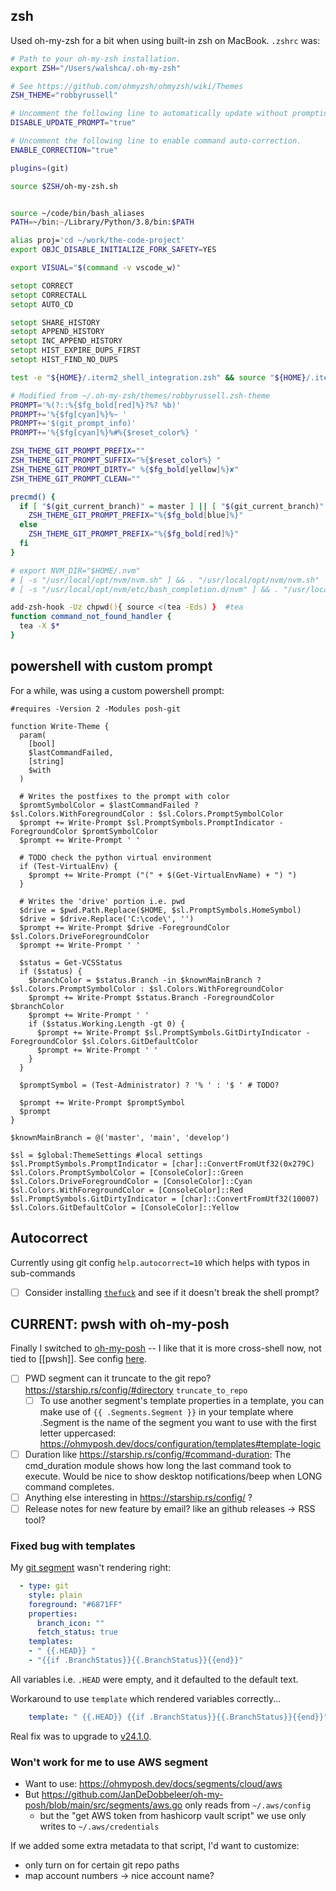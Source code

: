 ## zsh
Used oh-my-zsh for a bit when using built-in zsh on MacBook. `.zshrc` was:
```zsh
# Path to your oh-my-zsh installation.
export ZSH="/Users/walshca/.oh-my-zsh"

# See https://github.com/ohmyzsh/ohmyzsh/wiki/Themes
ZSH_THEME="robbyrussell"

# Uncomment the following line to automatically update without prompting.
DISABLE_UPDATE_PROMPT="true"

# Uncomment the following line to enable command auto-correction.
ENABLE_CORRECTION="true"

plugins=(git)

source $ZSH/oh-my-zsh.sh


source ~/code/bin/bash_aliases
PATH=~/bin:~/Library/Python/3.8/bin:$PATH

alias proj='cd ~/work/the-code-project'
export OBJC_DISABLE_INITIALIZE_FORK_SAFETY=YES

export VISUAL="$(command -v vscode_w)"

setopt CORRECT
setopt CORRECTALL
setopt AUTO_CD

setopt SHARE_HISTORY
setopt APPEND_HISTORY
setopt INC_APPEND_HISTORY
setopt HIST_EXPIRE_DUPS_FIRST
setopt HIST_FIND_NO_DUPS

test -e "${HOME}/.iterm2_shell_integration.zsh" && source "${HOME}/.iterm2_shell_integration.zsh"

# Modified from ~/.oh-my-zsh/themes/robbyrussell.zsh-theme
PROMPT='%(?::%{$fg_bold[red]%}?%? %b)'
PROMPT+='%{$fg[cyan]%}%~ '
PROMPT+='$(git_prompt_info)'
PROMPT+='%{$fg[cyan]%}%#%{$reset_color%} '

ZSH_THEME_GIT_PROMPT_PREFIX=""
ZSH_THEME_GIT_PROMPT_SUFFIX="%{$reset_color%} "
ZSH_THEME_GIT_PROMPT_DIRTY=" %{$fg_bold[yellow]%}✘"
ZSH_THEME_GIT_PROMPT_CLEAN=""

precmd() {
  if [ "$(git_current_branch)" = master ] || [ "$(git_current_branch)" = develop ]; then
    ZSH_THEME_GIT_PROMPT_PREFIX="%{$fg_bold[blue]%}"
  else
    ZSH_THEME_GIT_PROMPT_PREFIX="%{$fg_bold[red]%}"
  fi
}

# export NVM_DIR="$HOME/.nvm"
# [ -s "/usr/local/opt/nvm/nvm.sh" ] && . "/usr/local/opt/nvm/nvm.sh"
# [ -s "/usr/local/opt/nvm/etc/bash_completion.d/nvm" ] && . "/usr/local/opt/nvm/etc/bash_completion.d/nvm"

add-zsh-hook -Uz chpwd(){ source <(tea -Eds) }  #tea
function command_not_found_handler {
  tea -X $*
}
```

## powershell with custom prompt
For a while, was using a custom powershell prompt:

```pwsh
#requires -Version 2 -Modules posh-git

function Write-Theme {
  param(
    [bool]
    $lastCommandFailed,
    [string]
    $with
  )

  # Writes the postfixes to the prompt with color
  $promtSymbolColor = $lastCommandFailed ? $sl.Colors.WithForegroundColor : $sl.Colors.PromptSymbolColor
  $prompt += Write-Prompt $sl.PromptSymbols.PromptIndicator -ForegroundColor $promtSymbolColor
  $prompt += Write-Prompt ' '

  # TODO check the python virtual environment
  if (Test-VirtualEnv) {
    $prompt += Write-Prompt ("(" + $(Get-VirtualEnvName) + ") ")
  }

  # Writes the 'drive' portion i.e. pwd
  $drive = $pwd.Path.Replace($HOME, $sl.PromptSymbols.HomeSymbol)
  $drive = $drive.Replace('C:\code\', '')
  $prompt += Write-Prompt $drive -ForegroundColor $sl.Colors.DriveForegroundColor
  $prompt += Write-Prompt ' '

  $status = Get-VCSStatus
  if ($status) {
    $branchColor = $status.Branch -in $knownMainBranch ? $sl.Colors.PromptSymbolColor : $sl.Colors.WithForegroundColor
    $prompt += Write-Prompt $status.Branch -ForegroundColor $branchColor
    $prompt += Write-Prompt ' '
    if ($status.Working.Length -gt 0) {
      $prompt += Write-Prompt $sl.PromptSymbols.GitDirtyIndicator -ForegroundColor $sl.Colors.GitDefaultColor
      $prompt += Write-Prompt ' '
    }
  }

  $promptSymbol = (Test-Administrator) ? '% ' : '$ ' # TODO?

  $prompt += Write-Prompt $promptSymbol
  $prompt
}

$knownMainBranch = @('master', 'main', 'develop')

$sl = $global:ThemeSettings #local settings
$sl.PromptSymbols.PromptIndicator = [char]::ConvertFromUtf32(0x279C)
$sl.Colors.PromptSymbolColor = [ConsoleColor]::Green
$sl.Colors.DriveForegroundColor = [ConsoleColor]::Cyan
$sl.Colors.WithForegroundColor = [ConsoleColor]::Red
$sl.PromptSymbols.GitDirtyIndicator = [char]::ConvertFromUtf32(10007)
$sl.Colors.GitDefaultColor = [ConsoleColor]::Yellow
```
## Autocorrect
Currently using git config `help.autocorrect=10` which helps with typos in sub-commands
- [ ] Consider installing [`thefuck`](https://github.com/nvbn/thefuck) and see if it doesn't break the shell prompt?
## CURRENT: pwsh with oh-my-posh
Finally I switched to [oh-my-posh](https://ohmyposh.dev/) -- I like that it is more cross-shell now, not tied to [[pwsh]].
See config [here](../.go-my-posh.yaml). 

- [ ] PWD segment can it truncate to the git repo? https://starship.rs/config/#directory `truncate_to_repo`
	- [ ] To use another segment's template properties in a template, you can make use of `{{ .Segments.Segment }}` in your template where .Segment is the name of the segment you want to use with the first letter uppercased: https://ohmyposh.dev/docs/configuration/templates#template-logic
- [ ] Duration like https://starship.rs/config/#command-duration: The cmd_duration module shows how long the last command took to execute. Would be nice to show desktop notifications/beep when LONG command completes.
- [ ] Anything else interesting in https://starship.rs/config/ ?
- [ ] Release notes for new feature by email? like an github releases -> RSS tool?
### Fixed bug with templates
My [git segment](https://ohmyposh.dev/docs/segments/scm/git) wasn't rendering right:
```yaml
  - type: git
    style: plain
    foreground: "#6871FF"
    properties:
      branch_icon: ""
      fetch_status: true
    templates:
    - " {{.HEAD}} "
    - "{{if .BranchStatus}}{{.BranchStatus}}{{end}}"
```
All variables i.e. `.HEAD` were empty, and it defaulted to the default text.

Workaround to use `template` which rendered variables correctly...
```yaml
    template: " {{.HEAD}} {{if .BranchStatus}}{{.BranchStatus}}{{end}}"
```
Real fix was to upgrade to [v24.1.0](https://github.com/JanDeDobbeleer/oh-my-posh/releases/tag/v24.1.0).

### Won't work for me to use AWS segment
- Want to use: https://ohmyposh.dev/docs/segments/cloud/aws
- But https://github.com/JanDeDobbeleer/oh-my-posh/blob/main/src/segments/aws.go only reads from `~/.aws/config` 
	- but the "get AWS token from hashicorp vault script" we use only writes to `~/.aws/credentials`

If we added some extra metadata to that script, I'd want to customize:
- only turn on for certain git repo paths
- map account numbers -> nice account name?